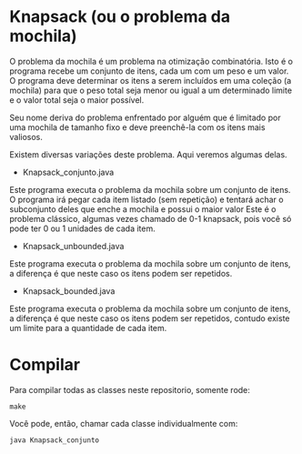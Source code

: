 # Knapsack (ou o problema da mochila)


O problema da mochila é um problema na otimização combinatória.
Isto é o programa recebe um conjunto de itens, cada um com um peso e um valor.
O programa deve determinar os itens a serem incluídos em uma coleção (a mochila) para que o peso total seja menor ou igual a um determinado limite e o valor total seja o maior possível.

Seu nome deriva do problema enfrentado por alguém que é limitado por uma mochila de tamanho fixo e deve preenchê-la com os itens mais valiosos.

Existem diversas variações deste problema. Aqui veremos algumas delas.


* Knapsack_conjunto.java

Este programa executa o problema da mochila sobre um conjunto de itens.
O programa irá pegar cada item listado (sem repetição) e tentará achar o subconjunto deles que enche a mochila e possui o maior valor
Este é o problema clássico, algumas vezes chamado de 0-1 knapsack, pois você só pode ter 0 ou 1 unidades de cada item.


* Knapsack_unbounded.java

Este programa executa o problema da mochila sobre um conjunto de itens, a diferença é que neste caso os itens podem ser repetidos.


* Knapsack_bounded.java

Este programa executa o problema da mochila sobre um conjunto de itens, a diferença é que neste caso os itens podem ser repetidos,
contudo existe um limite para a quantidade de cada item.



# Compilar


Para compilar todas as classes neste repositorio, somente rode:

```
make
```

Você pode, então, chamar cada classe individualmente com:

```
java Knapsack_conjunto
```